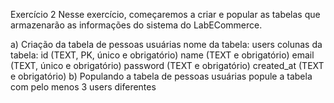 Exercício 2
Nesse exercício, começaremos a criar e popular as tabelas que armazenarão as informações do sistema do LabECommerce.

a) Criação da tabela de pessoas usuárias
nome da tabela: users
colunas da tabela:
id (TEXT, PK, único e obrigatório)
name (TEXT e obrigatório)
email (TEXT, único e obrigatório)
password (TEXT e obrigatório)
created_at (TEXT e obrigatório)
b) Populando a tabela de pessoas usuárias
popule a tabela com pelo menos 3 users diferentes
